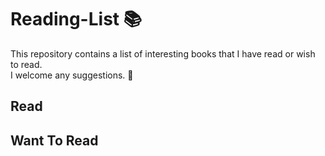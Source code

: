 # Reading-List 📚

This repository contains a list of interesting books that I have read or wish to read.<br>
I welcome any suggestions. 🙂

## Read

## Want To Read
